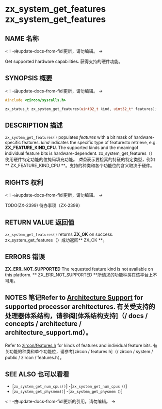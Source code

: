  
# zx_system_get_features  zx_system_get_features 

 
## NAME  名称 

<!-- Updated by update-docs-from-fidl, do not edit. -->  <！-由update-docs-from-fidl更新，请勿编辑。 ->

Get supported hardware capabilities.  获得支持的硬件功能。

 
## SYNOPSIS  概要 

<!-- Updated by update-docs-from-fidl, do not edit. -->  <！-由update-docs-from-fidl更新，请勿编辑。 ->

```c
#include <zircon/syscalls.h>

zx_status_t zx_system_get_features(uint32_t kind, uint32_t* features);
```
 

 
## DESCRIPTION  描述 

`zx_system_get_features()` populates *features* with a bit mask of hardware-specific features.  *kind* indicates the specific type of featuresto retrieve, e.g. **ZX_FEATURE_KIND_CPU**.  The supported kinds and the meaningof individual feature bits is hardware-dependent. zx_system_get_features（）使用硬件特定功能的位掩码填充功能。 *类型*表示要检索的特征的特定类型，例如** ZX_FEATURE_KIND_CPU **。支持的种类和各个功能位的含义取决于硬件。

 
## RIGHTS  权利 

<!-- Updated by update-docs-from-fidl, do not edit. -->  <！-由update-docs-from-fidl更新，请勿编辑。 ->

TODO(ZX-2399)  待办事项（ZX-2399）

 
## RETURN VALUE  返回值 

`zx_system_get_features()`  returns **ZX_OK** on success.  zx_system_get_features（）成功返回** ZX_OK **。

 
## ERRORS  错误 

**ZX_ERR_NOT_SUPPORTED**  The requested feature kind is not available on this platform. ** ZX_ERR_NOT_SUPPORTED **所请求的功能种类在该平台上不可用。

 
## NOTES  笔记Refer to [Architecture Support](/docs/concepts/architecture/architecture_support.md) for supported processor architectures. 有关受支持的处理器体系结构，请参阅[体系结构支持]（/ docs / concepts / architecture / architecture_support.md）。

Refer to [zircon/features.h](/zircon/system/public/zircon/features.h) for kinds of features and individual feature bits. 有关功能的种类和单个功能位，请参考[zircon / features.h]（/ zircon / system / public / zircon / features.h）。

 
## SEE ALSO  也可以看看 

 
 - [`zx_system_get_num_cpus()`]  -[`zx_system_get_num_cpus（）`]
 - [`zx_system_get_physmem()`]  -[`zx_system_get_physmem（）`]

<!-- References updated by update-docs-from-fidl, do not edit. -->  <！-由update-docs-from-fidl更新的引用，请勿编辑。 ->

